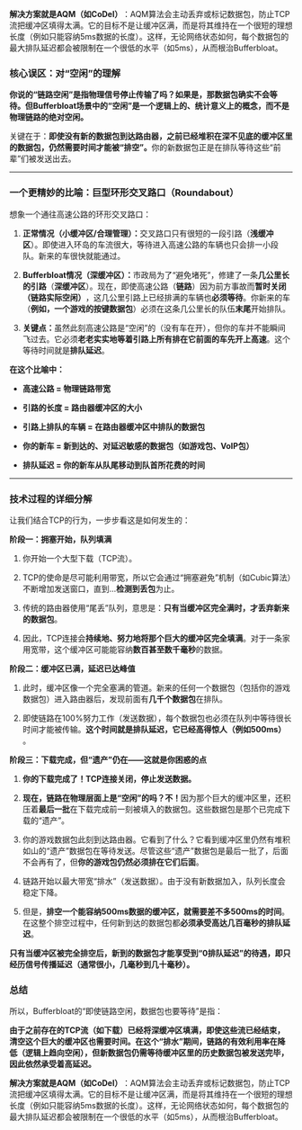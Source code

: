 **解决方案就是AQM（如CoDel）​**​：AQM算法会主动丢弃或标记数据包，防止TCP流把缓冲区填得太满。它的目标不是让缓冲区满，而是将其维持在一个很短的理想长度（例如只能容纳5ms数据的长度）。这样，无论网络状态如何，每个数据包的最大排队延迟都会被限制在一个很低的水平（如5ms），从而根治Bufferbloat。

### 核心误区：对“空闲”的理解

​**你说的“链路空闲”是指物理信号停止传输了吗？如果是，那数据包确实不会等待。但Bufferbloat场景中的“空闲”是一个逻辑上的、统计意义上的概念，而不是物理链路的绝对空闲。​**​

关键在于：​**即使没有新的数据包到达路由器，之前已经堆积在深不见底的缓冲区里的数据包，仍然需要时间才能被“排空”。​**​ 你的新数据包正是在排队等待这些“前辈”们被发送出去。

---

### 一个更精妙的比喻：巨型环形交叉路口（Roundabout）

想象一个通往高速公路的环形交叉路口：

1. ​**正常情况（小缓冲区/合理管理）：​**​ 交叉路口只有很短的一段引路（**浅缓冲区**）。即使进入环岛的车流很大，等待进入高速公路的车辆也只会排一小段队。新来的车很快就能通过。
    
2. ​**Bufferbloat情况（深缓冲区）：​**​ 市政局为了“避免堵死”，修建了一条**几公里长的引路**​（**深缓冲区**）。现在，即使高速公路（**链路**）因为前方事故而**暂时关闭（链路实际空闲）​**，这几公里引路上已经排满的车辆也**必须等待**。你新来的车（**例如，一个游戏的按键数据包**）必须在这条几公里长的队伍**末尾**开始排队。
    
3. ​**关键点：​**​ 虽然此刻高速公路是“空闲”的（没有车在开），但你的车并不能瞬间飞过去。它必须**老老实实地等着引路上所有排在它前面的车先开上高速**。这个等待时间就是**排队延迟**。
    

​**在这个比喻中：​**​

- ​**高速公路 = 物理链路带宽**​
    
- ​**引路的长度 = 路由器缓冲区的大小**​
    
- ​**引路上排队的车辆 = 在路由器缓冲区中排队的数据包**​
    
- ​**你的新车 = 新到达的、对延迟敏感的数据包（如游戏包、VoIP包）​**​
    
- ​**排队延迟 = 你的新车从队尾移动到队首所花费的时间**​
    

---

### 技术过程的详细分解

让我们结合TCP的行为，一步步看这是如何发生的：

​**阶段一：拥塞开始，队列填满**​

1. 你开始一个大型下载（TCP流）。
    
2. TCP的使命是尽可能利用带宽，所以它会通过“拥塞避免”机制（如Cubic算法）不断增加发送窗口，直到...​**检测到丢包**为止。
    
3. 传统的路由器使用“尾丢”队列，意思是：​**只有当缓冲区完全满时，才丢弃新来的数据包**。
    
4. 因此，TCP连接会**持续地、努力地将那个巨大的缓冲区完全填满**。对于一条家用宽带，这个缓冲区可能能容纳**数百甚至数千毫秒**的数据。
    

​**阶段二：缓冲区已满，延迟已达峰值**​

1. 此时，缓冲区像一个完全塞满的管道。新来的任何一个数据包（包括你的游戏数据包）进入路由器后，发现前面有**几千个数据包**在排队。
    
2. 即使链路在100%努力工作（发送数据），每个数据包也必须在队列中等待很长时间才能被传输。​**这个时间就是排队延迟，它已经高得惊人（例如500ms）​**。
    

​**阶段三：下载完成，但“遗产”仍在——这就是你困惑的点**​

1. ​**你的下载完成了！TCP连接关闭，停止发送数据。​**​
    
2. ​**现在，链路在物理层面上是“空闲”的吗？不！​**​ 因为那个巨大的缓冲区里，还积压着**最后一批**在下载完成前一刻被填入的数据包。这些数据包是那个已完成下载的“遗产”。
    
3. 你的游戏数据包此刻到达路由器。它看到了什么？它看到缓冲区里仍然有堆积如山的“遗产”数据包在等待发送。尽管这些“遗产”数据包是最后一批了，后面不会再有了，但**你的游戏包仍然必须排在它们后面**。
    
4. 链路开始以最大带宽“排水”（发送数据）。由于没有新数据加入，队列长度会稳定下降。
    
5. 但是，​**排空一个能容纳500ms数据的缓冲区，就需要差不多500ms的时间**。在这整个排空过程中，任何新到达的数据包都**必须承受高达几百毫秒的排队延迟**。
    

​**只有当缓冲区被完全排空后，新到的数据包才能享受到“0排队延迟”的待遇，即只经历信号传播延迟（通常很小，几毫秒到几十毫秒）。​**​

### 总结

所以，Bufferbloat的“即使链路空闲，数据包也要等待”是指：

​**由于之前存在的TCP流（如下载）已经将深缓冲区填满，即使这些流已经结束，清空这个巨大的缓冲区也需要时间。在这个“排水”期间，链路的有效利用率在降低（逻辑上趋向空闲），但新数据包仍需等待缓冲区里的历史数据包被发送完毕，因此依然承受着高延迟。​**​

​**解决方案就是AQM（如CoDel）​**​：AQM算法会主动丢弃或标记数据包，防止TCP流把缓冲区填得太满。它的目标不是让缓冲区满，而是将其维持在一个很短的理想长度（例如只能容纳5ms数据的长度）。这样，无论网络状态如何，每个数据包的最大排队延迟都会被限制在一个很低的水平（如5ms），从而根治Bufferbloat。